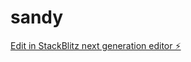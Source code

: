 # sandy

[Edit in StackBlitz next generation editor ⚡️](https://stackblitz.com/~/github.com/rapthar/sandy)